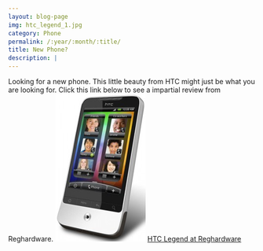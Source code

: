 ```yaml
---
layout: blog-page
img: htc_legend_1.jpg
category: Phone
permalink: /:year/:month/:title/
title: New Phone?
description: |
---
```


Looking for a new phone. This little beauty from HTC might just be what you are looking for. Click this link below to see a impartial review from Reghardware. ![](/wp-content/uploads/2010/03/htc_legend_1-184x300.jpg) [HTC Legend at Reghardware](http://www.reghardware.co.uk/2010/03/23/review_phone_htc_legend/)
